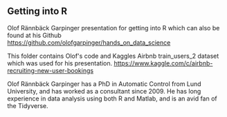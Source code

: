## Getting into R

Olof Rännbäck Garpinger presentation for getting into R which can also be found at his Github 
https://github.com/olofgarpinger/hands_on_data_science

This folder contains Olof's code and Kaggles Airbnb train_users_2 dataset which was used for his presentation.
https://www.kaggle.com/c/airbnb-recruiting-new-user-bookings


Olof Rännbäck Garpinger has a PhD in Automatic Control from Lund University, and has worked as a consultant since 2009. 
He has long experience in data analysis using both R and Matlab, and is an avid fan of the Tidyverse.
